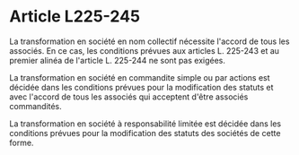 # Article L225-245

La transformation en société en nom collectif nécessite l'accord de tous les associés. En ce cas, les conditions prévues aux articles L. 225-243 et au premier alinéa de l'article L. 225-244 ne sont pas exigées.

La transformation en société en commandite simple ou par actions est décidée dans les conditions prévues pour la modification des statuts et avec l'accord de tous les associés qui acceptent d'être associés commandités.

La transformation en société à responsabilité limitée est décidée dans les conditions prévues pour la modification des statuts des sociétés de cette forme.
